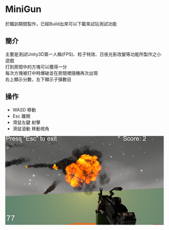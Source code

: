 # MiniGun
 於職訓期間製作，已經Build出來可以下載來試玩測試功能<br>
 
## 簡介
主要是測試Unity3D第一人稱(FPS)、粒子特效、日夜光影改變等功能所製作之小遊戲<br>
打到房間中的方塊可以獲得一分<br>
每次方塊被打中時爆破並在房間裡隨機再次出現<br>
右上顯示分數，左下顯示子彈數目<br>
## 操作
* WASD 移動
* Esc 離開
* 滑鼠左鍵 射擊
* 滑鼠滾動 移動視角  
<img src="png/preview.png" alt="preview.png" aria-hidden="true">

